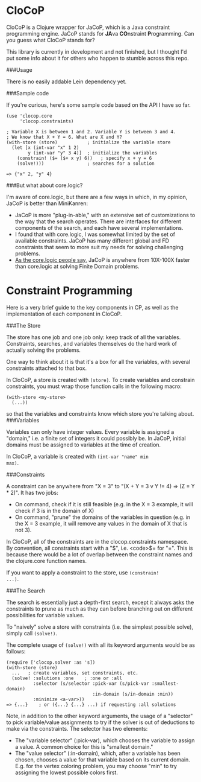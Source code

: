 CloCoP
======

CloCoP is a Clojure wrapper for JaCoP, which is a Java constraint programming engine. JaCoP stands for <b>JA</b>va <b>CO</b>nstraint <b>P</b>rogramming. Can you guess what CloCoP stands for?

This library is currently in development and not finished, but I thought I'd put some info about it for others who happen to stumble across this repo.

###Usage

There is no easily addable Lein dependency yet.

###Sample code

If you're curious, here's some sample code based on the API I have so far.

    (use 'clocop.core
         'clocop.constraints)
    
    ; Variable X is between 1 and 2. Variable Y is between 3 and 4.
    ; We know that X + Y = 6. What are X and Y?
    (with-store (store)           ; initialize the variable store
      (let [x (int-var "x" 1 2)
            y (int-var "y" 3 4)]  ; initialize the variables
        (constrain! ($= ($+ x y) 6))   ; specify x + y = 6
        (solve!)))                ; searches for a solution

    => {"x" 2, "y" 4}

###But what about core.logic?

I'm aware of core.logic, but there are a few ways in which, in my opinion, JaCoP is better than MiniKanren:

+ JaCoP is more "plug-in-able," with an extensive set of customizations to the way that the search operates. There are interfaces for different components of the search, and each have several implementations.
+ I found that with core.logic, I was somewhat limited by the set of available constraints. JaCoP has many different global and FD constraints that seem to more suit my needs for solving challenging problems.
+ [As the core.logic people say,](https://github.com/clojure/core.logic/wiki/External-solvers) JaCoP is anywhere from 10X-100X faster than core.logic at solving Finite Domain problems.

Constraint Programming
======

Here is a very brief guide to the key components in CP, as well as the implementation of each component in CloCoP.

###The Store

The store has one job and one job only: keep track of all the variables.
Constraints, searches, and variables themselves do the hard work of actually solving the problems.

One way to think about it is that it's a box for all the variables, with several constraints attached to that box.

In CloCoP, a store is created with <code>(store)</code>. To create variables and constrain constraints, you must wrap those function calls in the following macro:

    (with-store <my-store>
      (...))

so that the variables and constraints know which store you're talking about.
###Variables

Variables can only have integer values. Every variable is assigned a "domain," i.e. a finite set of integers it could possibly be.
In JaCoP, initial domains must be assigned to variables at the time of creation.

In CloCoP, a variable is created with <code>(int-var "name" min max)</code>.

###Constraints

A constraint can be anywhere from "X = 3" to "(X + Y = 3 v Y != 4) => (Z = Y * 2)".
It has two jobs:
- On command, check if it is still feasible (e.g. in the X = 3 example, it will check if 3 is in the domain of X)
- On command, "prune" the domains of the variables in question (e.g. in the X = 3 example, it will remove any values in the domain of X that is not 3).

In CloCoP, all of the constraints are in the clocop.constraints namespace. By convention, all constraints start with a "$", i.e. <code>$=</code> for "=". This is because there would be a lot of overlap between the constraint names and the clojure.core function names.

If you want to apply a constraint to the store, use <code>(constrain! ...)</code>.

###The Search

The search is essentially just a depth-first search, except it always asks the constraints to prune as much as they can before branching out on different possibilities for variable values.

To "naively" solve a store with constraints (i.e. the simplest possible solve), simply call <code>(solve!)</code>.

The complete usage of <code>(solve!)</code> with all its keyword arguments would be as follows:

    (require ['clocop.solver :as 's])
    (with-store (store)
      ...   ; create variables, set constraints, etc.
      (solve! :solutions :one    ; :one or :all
              :selector (s/selector :pick-var (s/pick-var :smallest-domain)
                                    :in-domain (s/in-domain :min))
              :minimize <a-var>))
    => {...}    ; or ({...} {...} ...) if requesting :all solutions

Note, in addition to the other keyword arguments, the usage of a "selector" to pick variable/value assignments to try if the solver is out of deductions to make via the constraints.
The selector has two elements:
- The "variable selector" (:pick-var), which chooses the variable to assign a value. A common choice for this is "smallest domain."
- The "value selector" (:in-domain), which, after a variable has been chosen, chooses a value for that variable based on its current domain. E.g. for the vertex coloring problem, you may choose "min" to try assigning the lowest possible colors first.

